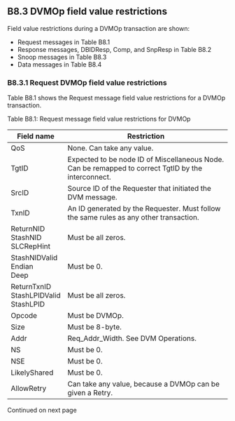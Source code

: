 ## B8.3 DVMOp field value restrictions

Field value restrictions during a DVMOp transaction are shown:

- Request messages in Table B8.1
- Response messages, DBIDResp, Comp, and SnpResp in Table B8.2
- Snoop messages in Table B8.3
- Data messages in Table B8.4

### B8.3.1 Request DVMOp field value restrictions

Table B8.1 shows the Request message field value restrictions for a DVMOp transaction.

Table B8.1: Request message field value restrictions for DVMOp

| Field name                                       | Restriction                                                                                         |
|--------------------------------------------------|-----------------------------------------------------------------------------------------------------|
| QoS                                              | None. Can take any value.                                                                           |
| TgtID                                            | Expected to be node ID of Miscellaneous Node. Can be remapped to correct TgtID by the interconnect. |
| SrcID                                            | Source ID of the Requester that initiated the DVM message.                                          |
| TxnID                                            | An ID generated by the Requester. Must follow the same rules as any other transaction.              |
| ReturnNID </br> StashNID </br> SLCRepHint        | Must be all zeros.                                                                                  |
| StashNIDValid </br> Endian </br> Deep            | Must be 0.                                                                                          |
| ReturnTxnID </br> StashLPIDValid </br> StashLPID | Must be all zeros.                                                                                  |
| Opcode                                           | Must be DVMOp.                                                                                      |
| Size                                             | Must be 8-byte.                                                                                     |
| Addr                                             | Req\_Addr\_Width. See DVM Operations.                                                               |
| NS                                               | Must be 0.                                                                                          |
| NSE                                              | Must be 0.                                                                                          |
| LikelyShared                                     | Must be 0.                                                                                          |
| AllowRetry                                       | Can take any value, because a DVMOp can be given a Retry.                                           |

Continued on next page